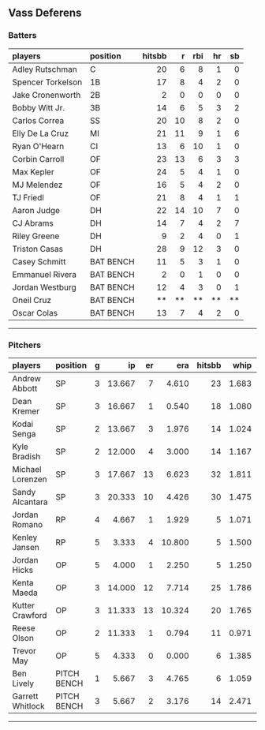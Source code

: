 ## Vass Deferens

### Batters

 
|players           |position  | hitsbb|  r| rbi| hr| sb| 
|:-----------------|:---------|------:|--:|---:|--:|--:| 
|Adley Rutschman   |C         |     20|  6|   8|  1|  0| 
|Spencer Torkelson |1B        |     17|  8|   4|  2|  0| 
|Jake Cronenworth  |2B        |      2|  0|   0|  0|  0| 
|Bobby Witt Jr.    |3B        |     14|  6|   5|  3|  2| 
|Carlos Correa     |SS        |     20| 10|   8|  2|  0| 
|Elly De La Cruz   |MI        |     21| 11|   9|  1|  6| 
|Ryan O'Hearn      |CI        |     13|  6|  10|  1|  0| 
|Corbin Carroll    |OF        |     23| 13|   6|  3|  3| 
|Max Kepler        |OF        |     24|  5|   4|  1|  0| 
|MJ Melendez       |OF        |     16|  5|   4|  2|  0| 
|TJ Friedl         |OF        |     21|  8|   4|  1|  1| 
|Aaron Judge       |DH        |     22| 14|  10|  7|  0| 
|CJ Abrams         |DH        |     14|  7|   4|  2|  7| 
|Riley Greene      |DH        |      9|  2|   4|  0|  1| 
|Triston Casas     |DH        |     28|  9|  12|  3|  0| 
|Casey Schmitt     |BAT BENCH |     11|  5|   3|  1|  0| 
|Emmanuel Rivera   |BAT BENCH |      2|  0|   1|  0|  0| 
|Jordan Westburg   |BAT BENCH |     12|  4|   3|  0|  1| 
|Oneil Cruz        |BAT BENCH |     **| **|  **| **| **| 
|Oscar Colas       |BAT BENCH |     13|  7|   4|  2|  0| 


* * *

### Pitchers

 
|players          |position    |  g|     ip| er|    era| hitsbb|  whip| so|  w| sv| 
|:----------------|:-----------|--:|------:|--:|------:|------:|-----:|--:|--:|--:| 
|Andrew Abbott    |SP          |  3| 13.667|  7|  4.610|     23| 1.683| 16|  0|  0| 
|Dean Kremer      |SP          |  3| 16.667|  1|  0.540|     18| 1.080| 15|  1|  0| 
|Kodai Senga      |SP          |  2| 13.667|  3|  1.976|     14| 1.024| 22|  0|  0| 
|Kyle Bradish     |SP          |  2| 12.000|  4|  3.000|     14| 1.167| 14|  2|  0| 
|Michael Lorenzen |SP          |  3| 17.667| 13|  6.623|     32| 1.811| 10|  1|  0| 
|Sandy Alcantara  |SP          |  3| 20.333| 10|  4.426|     30| 1.475| 10|  1|  0| 
|Jordan Romano    |RP          |  4|  4.667|  1|  1.929|      5| 1.071|  5|  1|  1| 
|Kenley Jansen    |RP          |  5|  3.333|  4| 10.800|      5| 1.500|  2|  0|  0| 
|Jordan Hicks     |OP          |  5|  4.000|  1|  2.250|      5| 1.250|  2|  1|  1| 
|Kenta Maeda      |OP          |  3| 14.000| 12|  7.714|     25| 1.786| 12|  0|  0| 
|Kutter Crawford  |OP          |  3| 11.333| 13| 10.324|     20| 1.765| 13|  0|  0| 
|Reese Olson      |OP          |  2| 11.333|  1|  0.794|     11| 0.971| 11|  1|  0| 
|Trevor May       |OP          |  5|  4.333|  0|  0.000|      6| 1.385|  4|  0|  5| 
|Ben Lively       |PITCH BENCH |  1|  5.667|  3|  4.765|      6| 1.059|  5|  0|  0| 
|Garrett Whitlock |PITCH BENCH |  3|  5.667|  2|  3.176|     14| 2.471|  6|  0|  0| 


* * *


